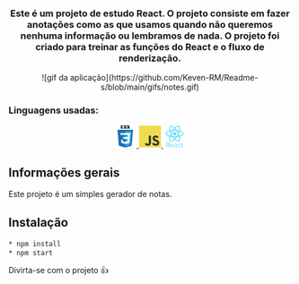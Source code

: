 ﻿<h3 align="center">Este é um projeto de estudo React. O projeto consiste em fazer anotações como as que usamos quando não queremos nenhuma informação ou lembramos de nada. O projeto foi criado para treinar as funções do React e o fluxo de renderização.</h3>

<section align="center">![gif da aplicação](https://github.com/Keven-RM/Readme-s/blob/main/gifs/notes.gif)</section>

<h3 align="left">Linguagens usadas:</h3>
<p align="center"> <a href="https://www.w3schools.com/css/" target="_blank"> <img src="https://raw.githubusercontent.com/devicons/devicon/master/icons/css3/css3-original-wordmark.svg" alt="css3" width="40" height="40"/> </a> <a href="https://developer.mozilla.org/en-US/docs/Web/JavaScript" target="_blank"> <img src="https://raw.githubusercontent.com/devicons/devicon/master/icons/javascript/javascript-original.svg" alt="javascript" width="40" height="40"/> </a> <a href="https://reactjs.org/" target="_blank"> <img src="https://raw.githubusercontent.com/devicons/devicon/master/icons/react/react-original-wordmark.svg" alt="react" width="40" height="40"/> </a> </p>

## Informações gerais
Este projeto é um simples gerador de notas.

## Instalação
	* npm install
	* npm start

Divirta-se com o projeto 👍

